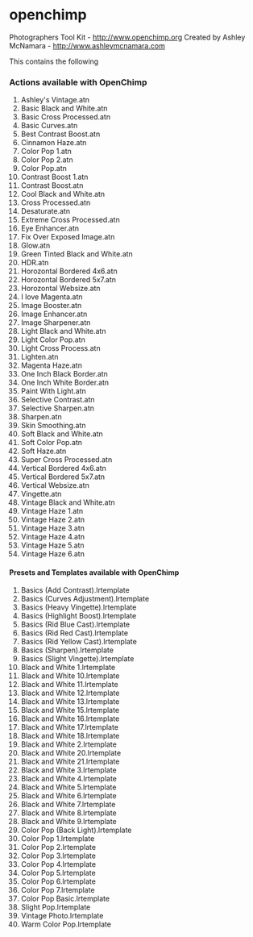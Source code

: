 openchimp
=========

Photographers Tool Kit - http://www.openchimp.org
Created by Ashley McNamara - http://www.ashleymcnamara.com

This contains the following

### Actions available with OpenChimp 

1.	Ashley's Vintage.atn
2.	Basic Black and White.atn
3.	Basic Cross Processed.atn
4.	Basic Curves.atn
5.	Best Contrast Boost.atn
6.	Cinnamon Haze.atn
7.	Color Pop 1.atn
8.	Color Pop 2.atn
9.	Color Pop.atn
10.	Contrast Boost 1.atn
11.	Contrast Boost.atn
12.	Cool Black and White.atn
13.	Cross Processed.atn
14.	Desaturate.atn
15.	Extreme Cross Processed.atn
16.	Eye Enhancer.atn
17.	Fix Over Exposed Image.atn
18.	Glow.atn
19.	Green Tinted Black and White.atn
20.	HDR.atn
21.	Horozontal Bordered 4x6.atn
22.	Horozontal Bordered 5x7.atn
23.	Horozontal Websize.atn
24.	I love Magenta.atn
25.	Image Booster.atn
26.	Image Enhancer.atn
27.	Image Sharpener.atn
28.	Light Black and White.atn
29.	Light Color Pop.atn
30.	Light Cross Process.atn
31.	Lighten.atn
32.	Magenta Haze.atn
33.	One Inch Black Border.atn
34.	One Inch White Border.atn
35.	Paint With Light.atn
36.	Selective Contrast.atn
37.	Selective Sharpen.atn
38.	Sharpen.atn
39.	Skin Smoothing.atn
40.	Soft Black and White.atn
41.	Soft Color Pop.atn
42.	Soft Haze.atn
43.	Super Cross Processed.atn
44.	Vertical Bordered 4x6.atn
45.	Vertical Bordered 5x7.atn
46.	Vertical Websize.atn
47.	Vingette.atn
48.	Vintage Black and White.atn
49.	Vintage Haze 1.atn
50.	Vintage Haze 2.atn
51.	Vintage Haze 3.atn
52.	Vintage Haze 4.atn
53.	Vintage Haze 5.atn
54.	Vintage Haze 6.atn


#### Presets and Templates available with OpenChimp  

1.	Basics (Add Contrast).lrtemplate
2.	Basics (Curves Adjustment).lrtemplate
3.	Basics (Heavy Vingette).lrtemplate
4.	Basics (Highlight Boost).lrtemplate
5.	Basics (Rid Blue Cast).lrtemplate
6.	Basics (Rid Red Cast).lrtemplate
7.	Basics (Rid Yellow Cast).lrtemplate
8.	Basics (Sharpen).lrtemplate
9.	Basics (Slight Vingette).lrtemplate
10.	Black and White 1.lrtemplate
11.	Black and White 10.lrtemplate
12.	Black and White 11.lrtemplate
13.	Black and White 12.lrtemplate
14.	Black and White 13.lrtemplate
15.	Black and White 15.lrtemplate
16.	Black and White 16.lrtemplate
17.	Black and White 17.lrtemplate
18.	Black and White 18.lrtemplate
19.	Black and White 2.lrtemplate
20.	Black and White 20.lrtemplate
21.	Black and White 21.lrtemplate
22.	Black and White 3.lrtemplate
23.	Black and White 4.lrtemplate
24.	Black and White 5.lrtemplate
25.	Black and White 6.lrtemplate
26.	Black and White 7.lrtemplate
27.	Black and White 8.lrtemplate
28.	Black and White 9.lrtemplate
29.	Color Pop (Back Light).lrtemplate
30.	Color Pop 1.lrtemplate
31.	Color Pop 2.lrtemplate
32.	Color Pop 3.lrtemplate
33.	Color Pop 4.lrtemplate
34.	Color Pop 5.lrtemplate
35.	Color Pop 6.lrtemplate
36.	Color Pop 7.lrtemplate
37.	Color Pop Basic.lrtemplate
38.	Slight Pop.lrtemplate
39.	Vintage Photo.lrtemplate
40.	Warm Color Pop.lrtemplate


